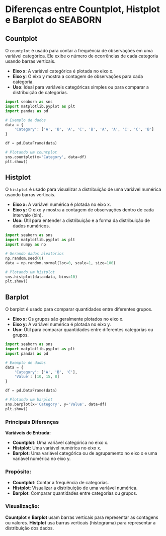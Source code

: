 # Diferenças entre Countplot, Histplot e Barplot do SEABORN

## Countplot

O `countplot` é usado para contar a frequência de observações em uma variável categórica. Ele exibe o número de ocorrências de cada categoria usando barras verticais.

- **Eixo x**: A variável categórica é plotada no eixo x.
- **Eixo y**: O eixo y mostra a contagem de observações para cada categoria.
- **Uso**: Ideal para variáveis categóricas simples ou para comparar a distribuição de categorias.

```python
import seaborn as sns
import matplotlib.pyplot as plt
import pandas as pd

# Exemplo de dados
data = {
    'Category': ['A', 'B', 'A', 'C', 'B', 'A', 'A', 'C', 'C', 'B']
}

df = pd.DataFrame(data)

# Plotando um countplot
sns.countplot(x='Category', data=df)
plt.show()
```

## Histplot

O `histplot` é usado para visualizar a distribuição de uma variável numérica usando barras verticais.

- **Eixo x:** A variável numérica é plotada no eixo x.
- **Eixo y:** O eixo y mostra a contagem de observações dentro de cada intervalo (bin).
- **Uso:** Útil para entender a distribuição e a forma da distribuição de dados numéricos.

```python
import seaborn as sns
import matplotlib.pyplot as plt
import numpy as np

# Gerando dados aleatórios
np.random.seed(0)
data = np.random.normal(loc=0, scale=1, size=100)

# Plotando um histplot
sns.histplot(data=data, bins=10)
plt.show()
```

## Barplot

O barplot é usado para comparar quantidades entre diferentes grupos.

- **Eixo x:** Os grupos são geralmente plotados no eixo x.
- **Eixo y:** A variável numérica é plotada no eixo y.
- **Uso:** Útil para comparar quantidades entre diferentes categorias ou grupos.
  
```python
import seaborn as sns
import matplotlib.pyplot as plt
import pandas as pd

# Exemplo de dados
data = {
    'Category': ['A', 'B', 'C'],
    'Value': [10, 15, 8]
}

df = pd.DataFrame(data)

# Plotando um barplot
sns.barplot(x='Category', y='Value', data=df)
plt.show()
```

### Principais Diferenças
**Variáveis de Entrada:**

- **Countplot:** Uma variável categórica no eixo x.
- **Histplot:** Uma variável numérica no eixo x.
- **Barplot:** Uma variável categórica ou de agrupamento no eixo x e uma variável numérica no eixo y.

### Propósito:

- **Countplot**: Contar a frequência de categorias.
- **Histplot**: Visualizar a distribuição de uma variável numérica.
- **Barplot**: Comparar quantidades entre categorias ou grupos.

### Visualização:

**Countplot** e **Barplot** usam barras verticais para representar as contagens ou valores.
**Histplot** usa barras verticais (histograma) para representar a distribuição dos dados.




